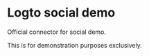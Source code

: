 # Logto social demo

Official connector for social demo.

This is for demonstration purposes exclusively.
